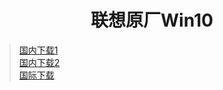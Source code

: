 # <center>联想原厂Win10</center>
>[国内下载1](https://download1.fuibafuyu.top/d/123/System/Windows/OEM/Win10-1903-Lenovo.iso "nya~")<br>
>[国内下载2](https://download.fuibafuyu.top/Ali/System/Windows/OEM/Win10-1903-Lenovo.iso "nya~")<br>
>[国际下载](https://download.fuibafuyu.top/OD/System/Windows/OEM/Win10-1903-Lenovo.iso "nya~")
